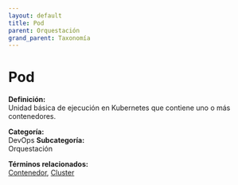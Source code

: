 ```yaml
---
layout: default
title: Pod
parent: Orquestación
grand_parent: Taxonomía
---
```


# Pod

**Definición:**  
Unidad básica de ejecución en Kubernetes que contiene uno o más contenedores.

**Categoría:**  
DevOps 
**Subcategoría:**  
Orquestación

**Términos relacionados:**  
[Contenedor](https://maleniski.github.io/diccionario-angl-tec-mx/docs/taxonomia/devops/orquestación/contenedor.html), [Cluster](https://maleniski.github.io/diccionario-angl-tec-mx/docs/taxonomia/devops/orquestación/cluster.html)
